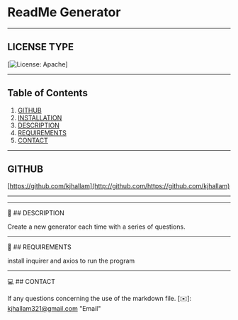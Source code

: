 
   [🔗]:(https://github.com/kjhallam/09_readme_generator.git)
  # ReadMe Generator

---
## LICENSE TYPE

[![License: Apache](https://img.shields.io/static/v1?label=license&message=apache&color=blue)]
 
---

## Table of Contents

  1. [GITHUB](#github)
  2. [INSTALLATION](#installation)
  3. [DESCRIPTION](#description)
  4. [REQUIREMENTS](#requirements)
  5. [CONTACT](#contact)
  
---
  
 ## GITHUB

[https://github.com/kjhallam](http://github.com/https://github.com/kjhallam)

---

---

📓 ## DESCRIPTION

Create a new generator each time with a series of questions.

---

📓 ## REQUIREMENTS

install inquirer and axios to run the program

---

💻 ## CONTACT

If any questions concerning the use of the markdown file. 
[✉️]: kjhallam321@gmail.com "Email"

